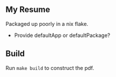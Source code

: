 ## My Resume

Packaged up poorly in a nix flake.

  * Provide defaultApp or defaultPackage?

## Build

Run `make build` to construct the pdf.
